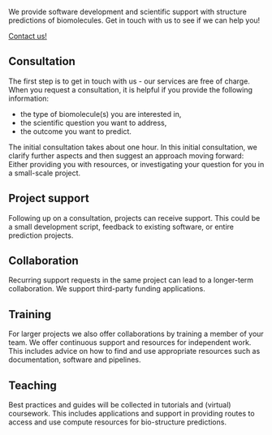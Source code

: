 
We provide software development and scientific support with structure predictions of biomolecules.
Get in touch with us to see if we can help you!

[Contact us!](mailto:ssc-biostructurehub@uni-heidelberg.de)

## Consultation
The first step is to get in touch with us - our services are free of charge. When you request a consultation, it is helpful if you provide the following information:
  
* the type of biomolecule(s) you are interested in,
* the scientific question you want to address,
* the outcome you want to predict.

The initial consultation takes about one hour. In this initial consultation, we clarify further aspects and then suggest an approach moving forward: Either providing you with resources, or investigating your question for you in a small-scale project.

## Project support
Following up on a consultation, projects can receive support. This could be a small development script, feedback to existing software, or entire prediction projects. 

## Collaboration
Recurring support requests in the same project can lead to a longer-term collaboration. We support third-party funding applications.

## Training
For larger projects we also offer collaborations by training a member of your team. We offer continuous support and resources for independent work. This includes advice on how to find and use appropriate resources such as documentation, software and pipelines.

## Teaching
Best practices and guides will be collected in tutorials and (virtual) coursework.
This includes applications and support in providing routes to access and use compute resources for bio-structure predictions.
